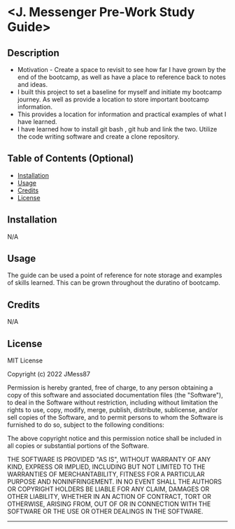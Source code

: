 
# <J. Messenger Pre-Work Study Guide>

## Description

- Motivation - Create a space to revisit to see how far I have grown by the end of the bootcamp, as well as have a place to reference back to notes and ideas.
- I built this project to set a baseline for myself and initiate my bootcamp journey. As well as provide a location to store important bootcamp information.
- This provides a location for information and practical examples of what I have learned.
- I have learned how to install git bash , git hub and link the two. Utilize the code writing software and create a clone repository.

## Table of Contents (Optional)

- [Installation](#installation)
- [Usage](#usage)
- [Credits](#credits)
- [License](#license)

## Installation

N/A

## Usage

The guide can be used a point of reference for note storage and examples of skills learned. This can be grown throughout the duratino of bootcamp.



## Credits

N/A

## License

MIT License

Copyright (c) 2022 JMess87

Permission is hereby granted, free of charge, to any person obtaining a copy
of this software and associated documentation files (the "Software"), to deal
in the Software without restriction, including without limitation the rights
to use, copy, modify, merge, publish, distribute, sublicense, and/or sell
copies of the Software, and to permit persons to whom the Software is
furnished to do so, subject to the following conditions:

The above copyright notice and this permission notice shall be included in all
copies or substantial portions of the Software.

THE SOFTWARE IS PROVIDED "AS IS", WITHOUT WARRANTY OF ANY KIND, EXPRESS OR
IMPLIED, INCLUDING BUT NOT LIMITED TO THE WARRANTIES OF MERCHANTABILITY,
FITNESS FOR A PARTICULAR PURPOSE AND NONINFRINGEMENT. IN NO EVENT SHALL THE
AUTHORS OR COPYRIGHT HOLDERS BE LIABLE FOR ANY CLAIM, DAMAGES OR OTHER
LIABILITY, WHETHER IN AN ACTION OF CONTRACT, TORT OR OTHERWISE, ARISING FROM,
OUT OF OR IN CONNECTION WITH THE SOFTWARE OR THE USE OR OTHER DEALINGS IN THE
SOFTWARE.

---
